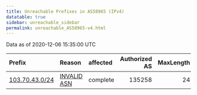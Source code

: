 ```yaml
---
title: Unreachable Prefixes in AS58965 (IPv4)
datatable: true
sidebar: unreachable_sidebar
permalink: unreachable_AS58965-v4.html
---
```


Data as of 2020-12-06 15:35:00 UTC


<div class="datatable-begin"></div>

| Prefix                                                 | Reason                                                                                                | affected   |   Authorized AS |   MaxLength | Anchor                                       |   unreachable /24s |
|:-------------------------------------------------------|:------------------------------------------------------------------------------------------------------|:-----------|----------------:|------------:|:---------------------------------------------|-------------------:|
| [103.70.43.0/24](https://stat.ripe.net/103.70.43.0/24) | [INVALID ASN](https://rpki-validator.ripe.net/announcement-preview?asn=AS58965&prefix=103.70.43.0/24) | complete   |          135258 |          24 | [APNIC](unreachable_APNIC_RPKI_Root-v4.html) |                  1 |

<div class="datatable-end"></div>